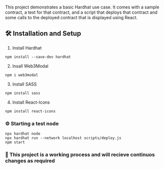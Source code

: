 This project demonstrates a basic Hardhat use case. It comes with a sample contract, a test for that contract, and a script that deploys that contract and some calls to the deployed contract that is displayed using React. 
 
## 🛠 Installation and Setup

1. Install Hardhat
```
npm install --save-dev hardhat
```
2. Insall Web3Modal
```
npm i web3modal
```
3. Install SASS
```
npm install sass
```
4. Install React-Icons
```
npm install react-icons
```

### ⚙️ Starting a test node
```
npx hardhat node
npx hardhat run --network localhost scripts/deploy.js
npm start
```
### 🚨 This project is a working process and will recieve continuos changes as required
